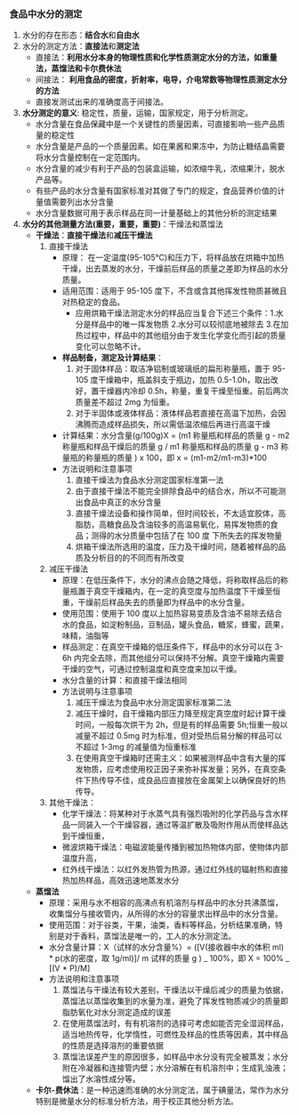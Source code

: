 ### 食品中水分的测定

1. 水分的存在形态：**结合水**和**自由水**
2. 水分的测定方法：**直接法**和**测定法**
   - 直接法：**利用水分本身的物理性质和化学性质测定水分的方法，如重量法，蒸馏法和卡尔费休法**
   - 间接法： **利用食品的密度，折射率，电导，介电常数等物理性质测定水分的方法**
   - 直接发测试出来的准确度高于间接法。
3. **水分测定的意义**: 稳定性，质量，运输，国家规定，用于分析测定。
   - 水分含量在食品保藏中是一个关键性的质量因素，可直接影响一些产品质量的稳定性
   - 水分含量是产品的一个质量因素。如在果酱和果冻中，为防止糖结晶需要将水分含量控制在一定范围内。
   - 水分含量的减少有利于产品的包装盒运输，如浓缩牛乳，浓缩果汁，脱水产品等。
   - 有些产品的水分含量有国家标准对其做了专门的规定，食品营养价值的计量值需要列出水分含量
   - 水分含量数据可用于表示样品在同一计量基础上的其他分析的测定结果
4. **水分的其他测量方法(重要，重要，重要)**：干燥法和蒸馏法
   - **干燥法**：**直接干燥法**和**减压干燥法**
     1. 直接干燥法
        - 原理： 在一定温度(95-105℃)和压力下，将样品放在烘箱中加热干燥，出去蒸发的水分，干燥前后样品的质量之差即为样品的水分质量。
        - 适用范围：适用于 95-105 度下，不含或含其他挥发性物质甚微且对热稳定的食品。
          - 应用烘箱干燥法测定水分的样品应当复合下述三个条件：1.水分是样品中的唯一挥发物质 2.水分可以较彻底地被除去 3.在加热过程中，样品中的其他组分由于发生化学变化而引起的质量变化可以忽略不计。
        - **样品制备，测定及计算结果**：
          1. 对于固体样品：取洁净铝制或玻璃纸的扁形称量瓶，置于 95-105 度干燥箱中，瓶盖斜支于瓶边，加热 0.5-1.0h，取出改好，置干燥器内冷却 0.5h，称量，重复干燥至恒重。前后两次质量差不超过 2mg 为恒重。
          2. 对于半固体或液体样品：液体样品若直接在高温下加热，会因沸腾而造成样品损失，所以需低温浓缩后再进行高温干燥
        - 计算结果：水分含量(g/100g)X = (m1 称量瓶和样品的质量 g - m2 称量瓶和样品干燥后的质量 g / m1 称量瓶和样品的质量 g - m3 称量瓶的称量瓶的质量 ) x 100，即 x = (m1-m2/m1-m3)\*100
        - 方法说明和注意事项
          1. 直接干燥法为食品水分测定国家标准第一法
          2. 由于直接干燥法不能完全排除食品中的结合水，所以不可能测出食品中真正的水分含量
          3. 直接干燥法设备和操作简单，但时间较长，不太适宜胶体，高脂肪，高糖食品及含油较多的高温易氧化，易挥发物质的食品；测得的水分质量中包括了在 100 度 下所失去的挥发物量
          4. 烘箱干燥法所选用的温度，压力及干燥时间，随着被样品的品质及分析目的的不同而有所改变
     2. 减压干燥法
        - 原理：在低压条件下，水分的沸点会随之降低，将称取样品后的称量瓶置于真空干燥箱内，在一定的真空度与加热温度下干燥至恒重，干燥前后样品失去的质量即为样品中的水分含量。
        - 使用范围：使用于 100 度以上加热容易变质及含油不易除去结合水的食品，如淀粉制品，豆制品，罐头食品，糖浆，蜂蜜，蔬果，味精，油脂等
        - 样品测定：在真空干燥箱的低压条件下，样品中的水分可以在 3-6h 内完全去除，而其他组分可以保持不分解。真空干燥箱内需要干燥的空气，可通过控制温度和真空度来加以干燥。
        - 水分含量的计算：和直接干燥法相同
        - 方法说明与注意事项
          1. 减压干燥法为食品中水分测定国家标准第二法
          2. 减压干燥时，自干燥箱内部压力降至规定真空度时起计算干燥时间，一般每次烘干为 2h，但是有的样品需要 5h;恒重一般以减量不超过 0.5mg 时为标准，但对受热后易分解的样品可以不超过 1-3mg 的减量值为恒重标准
          3. 在使用真空干燥箱时还需主义：如果被测样品中含有大量的挥发物质，应考虑使用校正因子来弥补挥发量；另外，在真空条件下热传导不佳，成良品应直接放在金属架上以确保良好的热传导。
     3. 其他干燥法：
        - 化学干燥法：将某种对于水蒸气具有强烈吸附的化学药品与含水样品一同装入一个干燥容器，通过等温扩散及吸附作用从而使样品达到干燥恒重，
        - 微波烘箱干燥法：电磁波能量传播到被加热物体内部，使物体内部温度升高，
        - 红外线干燥法：以红外发热管为热源，通过红外线的辐射热和直接热加热样品，高效迅速地蒸发水分
   - **蒸馏法**
     - 原理：采用与水不相容的高沸点有机溶剂与样品中的水分共沸蒸馏，收集馏分与接收管内，从所得的水分的容量求出样品中的水分含量。
     - 使用范围：对于谷类，干果，油类，香料等样品，分析结果准确，特别是对于香料，蒸馏法是唯一的，工人的水分测定法。
     - 水分含量计算：X（试样的水分含量%）= ([V(接收器中水的体积 ml) * p(水的密度，取 1g/ml)]/ m 试样的质量 g ) _ 100%，即 X = 100% _ [(V * P)/M]
     - 方法说明和注意事项
       1. 蒸馏法与干燥法有较大差别，干燥法以干燥后减少的质量为依据，蒸馏法以蒸馏收集到的水量为准，避免了挥发性物质减少的质量即脂肪氧化对水分测定造成的误差
       2. 在使用蒸馏法时，有有机溶剂的选择可考虑如能否完全湿润样品，适当地热传导，化学惰性，可燃性及样品的性质等因素，其中样品的性质是选择溶剂的重要依据
       3. 蒸馏法误差产生的原因很多，如样品中水分没有完全被蒸发；水分附在冷凝器和连接管内壁；水分溶解在有机溶剂中；生成乳浊液；馏出了水溶性成分等。
   - **卡尔-费休法**：是一种迅速而准确的水分测定法，属于碘量法，常作为水分特别是微量水分的标准分析方法，用于校正其他分析方法。
